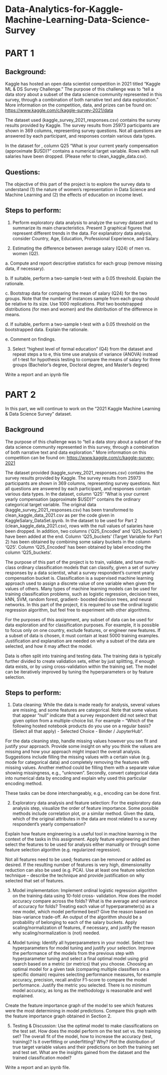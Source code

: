 # Data-Analytics-for-Kaggle-Machine-Learning-Data-Science-Survey

# PART 1

## Background:

Kaggle has hosted an open data scientist competition in 2021 titled “Kaggle ML & DS Survey Challenge.” The purpose of this challenge was to “tell a data story about a subset of the data science community represented in this survey, through a combination of both narrative text and data exploration.” More information on the competition, data, and prizes can be found on: https://www.kaggle.com/c/kaggle-survey-2021/data

The dataset used (kaggle_survey_2021_responses.csv) contains the survey results provided by Kaggle. The survey results from 25973 participants are shown in 369 columns, representing survey questions. Not all questions are answered by each participant, and responses contain various data types.

In the dataset for , column Q25 “What is your current yearly compensation (approximate $USD)?” contains a numerical target variable. Rows with null salaries have been dropped. (Please refer to clean_kaggle_data.csv). 

## Questions:
The objective of this part of the project is to explore the survey data to understand (1) the nature of women’s representation in Data Science and Machine Learning and (2) the effects of education on income level. 

## Steps to perform:
1. Perform exploratory data analysis to analyze the survey dataset and to summarize its main characteristics. Present 3 graphical figures that represent different trends in the data. For explanatory data analysis, consider Country, Age, Education, Professional Experience, and Salary.

2. Estimating the difference between average salary (Q24) of men vs. women (Q2).

a. Compute and report descriptive statistics for each group (remove missing data, if
necessary).

b. If suitable, perform a two-sample t-test with a 0.05 threshold. Explain the rationale.

c. Bootstrap data for comparing the mean of salary (Q24) for the two groups. Note that the number of instances sample from each group should be relative to its size. Use 1000 replications. Plot two bootstrapped distributions (for men and women) and the distribution of the difference in means.

d. If suitable, perform a two-sample t-test with a 0.05 threshold on the bootstrapped data. Explain the rationale.

e. Comment on findings.

3. Select “highest level of formal education” (Q4) from the dataset and repeat steps a to e, this time use analysis of variance (ANOVA) instead of t-test for hypothesis testing to compare the means of salary for three groups (Bachelor’s degree, Doctoral degree, and Master’s degree)

Write a report and an ipynb file

# PART 2

In this part, we will continue to work on the “2021 Kaggle Machine Learning & Data Science
Survey” dataset.

## Background
The purpose of this challenge was to “tell a data story about a subset of the data science community represented in this survey, through a combination of both narrative text and data exploration.” More information on this competition can be found on: https://www.kaggle.com/c/kaggle-survey-2021

The dataset provided (kaggle_survey_2021_responses.csv) contains the survey results provided by Kaggle. The survey results from 25973 participants are shown in 369 columns, representing survey questions. Not all questions are answered by each participant, and responses contain various data types. In the dataset, column ‘Q25’ “What is your current yearly compensation (approximate $USD)?” contains the ordinary categorical target variable. The original data (kaggle_survey_2021_responses.csv) has been transformed to clean_kaggle_data_2021.csv as per the code given in KaggleSalary_DataSet.ipynb. In the dataset to be used for Part 2 (clean_kaggle_data_2021.csv), rows with the null values of salaries have been dropped. In addition, two columns (‘Q25_Encoded’ and ‘Q25_buckets’) have been added at the end. Column ‘Q25_buckets’ (Target Variable for Part 2) has been obtained by combining some salary buckets in the column ‘Q25’. Column ‘Q25_Encoded’ has been obtained by label encoding the column ‘Q25_buckets’.

The purpose of this part of the project is to train, validate, and tune multi-class ordinary classification models that can classify, given a set of survey responses by a data scientist, what a survey respondent’s current yearly compensation bucket is.
Classification is a supervised machine learning approach used to assign a discrete value of one variable when given the values of others. Many types of machine learning models can be used for training classification problems, such as logistic regression, decision trees, kNN, SVM, random forest, gradient- boosted decision trees, and neural networks. In this part of the project, it is required to use the ordinal logistic regression algorithm, but feel free to experiment with other algorithms.

For the purposes of this assignment, any subset of data can be used for data exploration and for classification purposes. For example, it is possible to focus only on one country, exclude features, or engineer new features. If a subset of data is chosen, it must contain at least 5000 training examples. Justification and explanation are needed on why a subset of the data are selected, and how it may affect the model.

Data is often split into training and testing data. The training data is typically further divided to create validation sets, either by just splitting, if enough data exists, or by using cross-validation within the training set. The model can be iteratively improved by tuning the hyperparameters or by feature selection.

## Steps to perform:

1. Data cleaning:
While the data is made ready for analysis, several values are missing, and some features are categorical. Note that some values that appear “null” indicate that a survey respondent did not select that given option from a multiple-choice list. For example – “Which of the following hosted notebook products do you use on a regular basis? (Select all that apply) - Selected Choice - Binder / JupyterHub”.

For the data cleaning step, handle missing values however you see fit and justify your approach. Provide some insight on why you think the values are missing and how your approach might impact the overall analysis. Suggestions include filling the missing values with a certain value (e.g. mode for categorical data) and completely removing the features with missing values. Another method could be filling them with a separate value showing missingness, e.g., “unknown”. Secondly, convert categorical data into numerical data by encoding and explain why used this particular encoding method.

These tasks can be done interchangeably, e.g., encoding can be done first.

2. Exploratory data analysis and feature selection:
For the exploratory data analysis step, visualize the order of feature importance. Some possible methods include correlation plot, or a similar method. Given the data, which of the original attributes in the data are most related to a survey respondent’s yearly compensation?

Explain how feature engineering is a useful tool in machine learning in the context of the tasks in this assignment. Apply feature engineering and then select the features to be used for analysis either manually or through some feature selection algorithm (e.g. regularized regression).

Not all features need to be used; features can be removed or added as desired. If the resulting number of features is very high, dimensionality reduction can also be used (e.g. PCA). Use at least one feature selection technique – describe the technique and provide justification on why selected that set of features.

3. Model implementation:
Implement ordinal logistic regression algorithm on the training data using 10-fold cross- validation. How does the model accuracy compare across the folds? What is the average and variance of accuracy for folds? Treating each value of hyperparameter(s) as a new model, which model performed best? Give the reason based on bias-variance trade-off. An output of the algorithm should be a probability of belonging to each of the salary buckets. Apply scaling/normalization of features, if necessary, and justify the reason why scaling/normalization is (not) needed.

4. Model tuning:
Identify all hyperparameters in your model. Select two hyperparameters for model tuning and justify your selection. Improve the performance of the models from the previous step with hyperparameter tuning and select a final optimal model using grid search based on a metric (or metrics) that you choose. Choosing an optimal model for a given task (comparing multiple classifiers on a specific domain) requires selecting performance measures, for example accuracy, precision, recall and/or F1-score to compare the model performance. Justify the metric you selected. There is no minimum model accuracy, as long as the methodology is reasonable and well explained.

Create the feature importance graph of the model to see which features were the most determining in model predictions. Compare this graph with the feature importance graph obtained in Section 2.

5. Testing & Discussion:
Use the optimal model to make classifications on the test set. How does the model perform on the test set vs. the training set? The overall fit of the model, how to increase the accuracy (test, training)? Is it overfitting or underfitting? Why? Plot the distribution of true target variable values and their predictions on both the training set and test set. What are the insights gained from the dataset and the trained classification model?

Write a report and an ipynb file.
